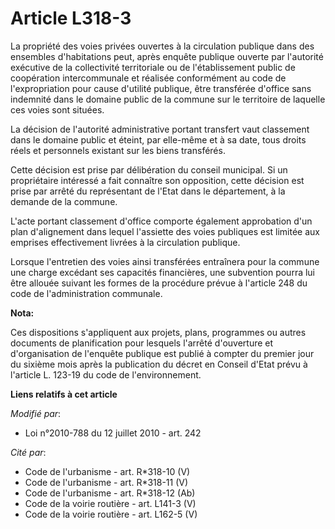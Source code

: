 # Article L318-3

La propriété des voies privées ouvertes à la circulation publique dans des ensembles d'habitations peut, après enquête
publique ouverte par l'autorité exécutive de la collectivité territoriale ou de l'établissement public de coopération
intercommunale et réalisée conformément au code de l'expropriation pour cause d'utilité publique, être transférée d'office
sans indemnité dans le domaine public de la commune sur le territoire de laquelle ces voies sont situées.

La décision de l'autorité administrative portant transfert vaut classement dans le domaine public et éteint, par elle-même et
à sa date, tous droits réels et personnels existant sur les biens transférés.

Cette décision est prise par délibération du conseil municipal. Si un propriétaire intéressé a fait connaître son opposition,
cette décision est prise par arrêté du représentant de l'Etat dans le département, à la demande de la commune.

L'acte portant classement d'office comporte également approbation d'un plan d'alignement dans lequel l'assiette des voies
publiques est limitée aux emprises effectivement livrées à la circulation publique.

Lorsque l'entretien des voies ainsi transférées entraînera pour la commune une charge excédant ses capacités financières, une
subvention pourra lui être allouée suivant les formes de la procédure prévue à l'article 248 du code de l'administration
communale.

**Nota:**

Ces dispositions s'appliquent aux projets, plans, programmes ou autres documents de planification pour lesquels l'arrêté
d'ouverture et d'organisation de l'enquête publique est publié à compter du premier jour du sixième mois après la publication
du décret en Conseil d'Etat prévu à l'article L. 123-19 du code de l'environnement.

**Liens relatifs à cet article**

_Modifié par_:

  - Loi n°2010-788 du 12 juillet 2010 - art. 242

_Cité par_:

  - Code de l'urbanisme - art. R*318-10 (V)
  - Code de l'urbanisme - art. R*318-11 (V)
  - Code de l'urbanisme - art. R*318-12 (Ab)
  - Code de la voirie routière - art. L141-3 (V)
  - Code de la voirie routière - art. L162-5 (V)
